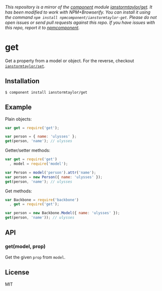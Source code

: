 *This repository is a mirror of the [component](http://component.io) module [ianstormtaylor/get](http://github.com/ianstormtaylor/get). It has been modified to work with NPM+Browserify. You can install it using the command `npm install npmcomponent/ianstormtaylor-get`. Please do not open issues or send pull requests against this repo. If you have issues with this repo, report it to [npmcomponent](https://github.com/airportyh/npmcomponent).*
# get

  Get a property from a model or object. For the reverse, checkout [`ianstormtaylor/set`](https://github.com/ianstormtaylor/set).

## Installation

    $ component install ianstormtaylor/get

## Example

Plain objects:    
```js
var get = require('get');

var person = { name: 'ulysses' };
get(person, 'name'); // ulysses
```

Getter/setter methods:
```js
var get = require('get')
  , model = require('model');

var Person = model('person').attr('name');
var person = new Person({ name: 'ulysses' });
get(person, 'name'); // ulysses
```

Get methods:
```js
var Backbone = require('backbone')
  , get = require('get');

var person = new Backbone.Model({ name: 'ulysses' });
get(person, 'name')); // ulysses
```

## API

### get(model, prop)
  Get the given `prop` from `model`.

## License

  MIT
